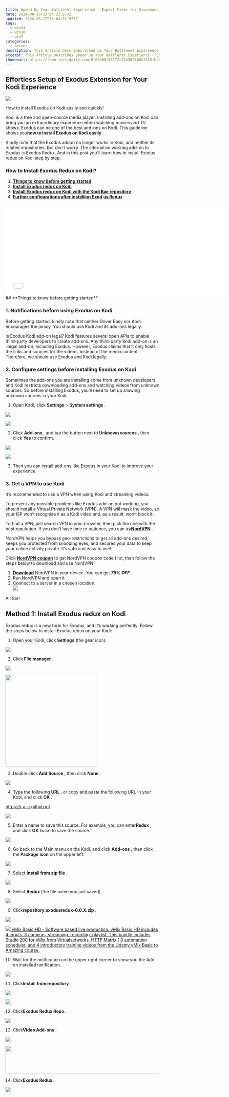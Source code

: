 ```yaml
---
title: Speed Up Your Battlenet Experience - Expert Fixes for Slowdowns in 2Eighty-Four
date: 2024-08-16T13:04:32.973Z
updated: 2024-08-17T13:04:32.973Z
tags:
  - win11
  - win10
  - win7
categories:
  - driver
description: This Article Describes Speed Up Your Battlenet Experience - Expert Fixes for Slowdowns in 2Eighty-Four
excerpt: This Article Describes Speed Up Your Battlenet Experience - Expert Fixes for Slowdowns in 2Eighty-Four
thumbnail: https://thmb.techidaily.com/0f08e68155172a78a589fb6b8f18fbb5a0a1a4069ed8867faff7b1ab4f999000.jpg
---
```


## Effortless Setup of Exodus Extension for Your Kodi Experience

![](https://images.drivereasy.com/wp-content/uploads/2018/01/img_5a701fe7ca663.jpg)

How to install Exodus on Kodi easily and quickly!

 Kodi is a free and open-source media player. Installing add-ons on Kodi can bring you an extraordinary experience when watching movies and TV shows. Exodus can be one of the best add-ons on Kodi. This guideline shows you**how to install Exodus on Kodi easily** .

 Kindly note that the Exodus addon no longer works in Kodi, and neither its related repositories. But don’t worry. The alternative working add-on to Exodus is Exodus Redux. And in this post you’ll learn how to install Exodus redux on Kodi step by step.

### How to Install Exodus Redux on Kodi?

1. [**Things to know before getting started**](https://tools.techidaily.com/drivereasy/download/)
2. [**Install Exodus redux on Kodi**](https://tools.techidaily.com/drivereasy/download/)
3. [**Install Exodus redux on Kodi with the Kodi Bae repository**](https://tools.techidaily.com/drivereasy/download/)
4. **[Further configurations after installing Exod](https://tools.techidaily.com/drivereasy/download/)** [**us Redux**](https://tools.techidaily.com/drivereasy/download/)

<!-- affiliate ads begin -->
<iframe id="iframe_672" src="//a.impactradius-go.com/gen-ad-code/5597632/1959812/17834/" width="720" height="300" scrolling="no" frameborder="0" marginheight="0" marginwidth="0"></iframe>
<!-- affiliate ads end -->
## **Things to know before getting started**

### 1\. Notifications before using Exodus on Kodi

 Before getting started, kindly note that neither Driver Easy nor Kodi encourages the piracy. You should use Kodi and its add-ons legally.

 Is Exodus Kodi add-on legal? Kodi features several open APIs to enable third-party developers to create add-ons. Any third-party Kodi add-on is an illegal add-on, including Exodus. However, Exodus claims that it only hosts the links and sources for the videos, instead of the media content. Therefore, we should use Exodus and Kodi legally.

### 2\. Configure settings before installing Exodus on Kodi

 Sometimes the add-ons you are installing come from unknown developers, and Kodi restricts downloading add-ons and watching videos from unknown sources. So before installing Exodus, you’ll need to set up allowing unknown sources in your Kodi.

 1) Open Kodi, click **Settings** \> **System settings** .

![](https://images.drivereasy.com/wp-content/uploads/2018/01/img_5a4b45106d2ed.jpg)
<!-- affiliate ads begin -->
<a href="https://shop.copernic.com/order/checkout.php?PRODS=41033101&QTY=1&AFFILIATE=108875&CART=1"><img src="https://secure.2checkout.com/images/merchant/8d30aa96e72440759f74bd2306c1fa3d/Copernic-2023-Affiliate-728x90-Elite.png" border="0"></a>
<!-- affiliate ads end -->

 2) Click **Add-ons** , and tap the button next to **Unknown sources** , then click **Yes** to confirm.

![](https://images.drivereasy.com/wp-content/uploads/2018/01/img_5a4b4595de62a.jpg)
<!-- affiliate ads begin -->
<a href="https://shop.systoolsgroup.com/affiliate.php?ACCOUNT=SYSTOOBY&AFFILIATE=108875&PATH=https%3A%2F%2Fwww.systoolsgroup.com%3FAFFILIATE%3D108875%26RESOURCE%3DSysTools%2BSQL%2BRecovery"><img src="https://www.systoolsgroup.com/box/sql-recovery.png" border="0"></a>
<!-- affiliate ads end -->

 3) Then you can install add-ons like Exodus in your Kodi to improve your experience.

### 3\. Get a VPN to use Kodi

 It’s recommended to use a VPN when using Kodi and streaming videos.

 To prevent any possible problems like Exodus add-on not working, you should install a Virtual Private Network (VPN). A VPN will mask the video, so your ISP won’t recognize it as a Kodi video and, as a result, won’t block it.

 To find a VPN, just search VPN in your browser, then pick the one with the best reputation. If you don’t have time or patience, you can try[**NordVPN**](https://tools.techidaily.com/drivereasy/download/) .

 NordVPN helps you bypass geo-restrictions to get all add-ons desired, keeps you protected from snooping eyes, and secures your data to keep your online activity private. It’s safe and easy to use!

 Click **[NordVPN coupon](https://tools.techidaily.com/drivereasy/download/)**  to get NordVPN coupon code first, then follow the steps below to download and use NordVPN.

1. [**Download**](https://tools.techidaily.com/drivereasy/download/) NordVPN in your device. You can get _**75% OFF**_ .
2. Run NordVPN and open it.
3. Connect to a server in a chosen location.  
![](https://images.drivereasy.com/wp-content/uploads/2018/10/img_5bd81b2168bf1.jpg)

All Set!

## **Method 1: Install Exodus redux on Kodi**

 Exodus redux is a new form for Exodus, and it’s working perfectly. Follow the steps below to install Exodus redux on your Kodi:

 1) Open your Kodi, click **Settings**   (the gear icon).

![](https://images.drivereasy.com/wp-content/uploads/2018/01/img_5a4b41ff414e0.jpg)

 2) Click **File manager** .

![](https://images.drivereasy.com/wp-content/uploads/2018/01/img_5a4b424aa4e5c.jpg)
<!-- affiliate ads begin -->
<a href="https://natural-cycles.sjv.io/c/5597632/2072199/17885" target="_top" id="2072199"><img src="//a.impactradius-go.com/display-ad/17885-2072199" border="0" alt="" width="300" height="300"/></a><img height="0" width="0" src="https://imp.pxf.io/i/5597632/2072199/17885" style="position:absolute;visibility:hidden;" border="0" />
<!-- affiliate ads end -->

 3) Double click **Add Source** , then click **None** .

![](https://images.drivereasy.com/wp-content/uploads/2018/01/img_5a4b42c402e8d.jpg)

 4) Type the following **URL**  , or copy and paste the following URL in your Kodi, and click **OK** .

<https://i-a-c.github.io/>

![](https://images.drivereasy.com/wp-content/uploads/2019/06/image-233-1024x735.png)

 5) Enter a name to save this source. For example, you can enter**Redux** , and click **OK** twice to save the source.

![](https://images.drivereasy.com/wp-content/uploads/2019/06/image-234-1024x765.png)

 6) Go back to the Main menu on the Kodi, and click **Add-ons** , then click the **Package**  **icon**  on the upper left.

![](https://images.drivereasy.com/wp-content/uploads/2017/12/img_5a409911c271c.jpg)

 7) Select **Install from zip file** .

![](https://images.drivereasy.com/wp-content/uploads/2017/12/img_5a40973062535.jpg)

 8) Select **Redux**  (the file name you just saved).

![](https://images.drivereasy.com/wp-content/uploads/2019/06/image-236-1024x677.png)

 9) Click**repository.exodusredux-0.0.X.zip** .

![](https://images.drivereasy.com/wp-content/uploads/2019/06/image-237-1024x685.png)
<!-- affiliate ads begin -->
<a href="https://secure.2checkout.com/order/checkout.php?PRODS=4718728&QTY=1&AFFILIATE=108875&CART=1"> <img src="https://secure.avangate.com/images/merchant/ce9a6fb2becc2d235e62b125e9260102/products/vMixCallScreenshot1-large.jpg" border="0"> vMix Basic HD - Software based live production. vMix Basic HD includes 4 inputs, 3 cameras, streaming, recording, playlist. 
This bundle includes Studio 200 for vMix from Virtualsetworks, HTTP Matrix 1.0 automation scheduler, and 4 introductory training videos from the Udemy vMix Basic to Amazing course. </a>
<!-- affiliate ads end -->

 10) Wait for the notification on the upper right corner to show you the Add-on installed notification.

![](https://images.drivereasy.com/wp-content/uploads/2019/06/image-238.png)

 11) Click**Install from repository** .

![](https://images.drivereasy.com/wp-content/uploads/2018/01/Snap11-1.jpg)
<!-- affiliate ads begin -->
<a href="https://secure.2checkout.com/order/checkout.php?PRODS=37100474&QTY=1&AFFILIATE=108875&CART=1"><img src="https://awario.com/images/pages/index/img-platform-ui-1280@1x.avif" border="0"></a>
<!-- affiliate ads end -->

 12) Click**Exodus Redux Repo** .

![](https://images.drivereasy.com/wp-content/uploads/2018/01/Snap10.jpg)

 13) Click**Video Add-ons** .

![](https://images.drivereasy.com/wp-content/uploads/2018/01/Snap9-2.jpg)
<!-- affiliate ads begin -->
<a href="https://zonlipartnershipprogram.pxf.io/c/5597632/1596691/17882" target="_top" id="1596691"><img src="//a.impactradius-go.com/display-ad/17882-1596691" border="0" alt="" width="728" height="90"/></a><img height="0" width="0" src="https://imp.pxf.io/i/5597632/1596691/17882" style="position:absolute;visibility:hidden;" border="0" />
<!-- affiliate ads end -->

 14) Click**Exodus Redux** .

![](https://images.drivereasy.com/wp-content/uploads/2018/01/Snap8-1024x463.jpg)
<!-- affiliate ads begin -->
<span id="1793213">
					<video width="1080" height="1620" style="cursor:pointer"
           poster="//a.impactradius-go.com/display-clicktoplayimage/1793213.jpeg"
           onclick="if(!this.playClicked){this.play();this.setAttribute('controls',true);this.playClicked=true;}">
	   <source src="//a.impactradius-go.com/display-ad/19135-1793213">
	   <img src="//a.impactradius-go.com/display-clicktoplayimage/1793213.jpeg" style="border: none; height: 100%; width: 100%; object-fit: contain">
	</video>
	<div style="width:1080px;text-align:center"><a href="javascript:window.open(decodeURIComponent('https%3A%2F%2Ftinyland.pxf.io%2Fc%2F5597632%2F1793213%2F19135'), '_blank');void(0);">Click here</a></div>
</span>
<img height="0" width="0" src="https://imp.pxf.io/i/5597632/1793213/19135" style="position:absolute;visibility:hidden;" border="0" />
<!-- affiliate ads end -->

 15) Click**Install** at the bottom.

![](https://images.drivereasy.com/wp-content/uploads/2018/01/Snap12-1024x940.jpg)

 Now you can open Exodus and enjoy watching movies by going to **Kodi homepage**  \> **Add-ons**  \>**Video add-ons** \> **Exodus** .

<!-- affiliate ads begin -->
<a href="https://purchase.swifdoo.com/order/checkout.php?PRODS=38709260&QTY=1&AFFILIATE=108875&CART=1"><img src="https://secure.avangate.com/images/merchant/8b932759a5a04ddb34bf79e3f9072e4b/products/Product%20box%20white-1024x1024.png" border="0">SwifDoo PDF Perpetual (2-PC)  Free upgrade. No monthly fees ever. </a>
<!-- affiliate ads end -->
## **Method 2: Install Exodus Redux on Kodi with the Kodi Bae repository**

 You can also install Exodus on Kodi with the Kodi Bae repository. Follow the steps:

 1) Download the Kodi Bae Repository Zip File. You can click **[here](https://www.dropbox.com/s/dwka4i78anp8ztn/repository.kodibae-3.0.0.zip?dl=0)**  to download the .zip file, or you can open this **[GitHub page](https://github.com/kodibae/repository.kodibae/tree/master/repository.kodibae)**  , then click the**repository.kodibae-X.X.X.zip** to download this zip file.

![](https://images.drivereasy.com/wp-content/uploads/2019/07/image-151.png)

 2) Open Kodi, click **Add-ons** , then click the **Package icon**  at the upper left corner.

![](https://images.drivereasy.com/wp-content/uploads/2017/12/img_5a409911c271c.jpg)

 3) Select **Install from zip file** .

![](https://images.drivereasy.com/wp-content/uploads/2017/12/img_5a40973062535.jpg)
<!-- affiliate ads begin -->
<a href="https://otszone.ots7.com/order/checkout.php?PRODS=4713324&QTY=1&AFFILIATE=108875&CART=1"><img src="https://green.ots7.com/screenshots/OtsAV/OtsAVTV1.90-300x188.jpg" border="0">OtsAV TV Webcaster</a>
<!-- affiliate ads end -->

 4) Select the **.zip file** that you just downloaded by browsing to the location where you saved the .zip file (the file name is**repository.kodibae-X.X.X** if you didn’t rename it). In my case I navigate to C:Userslillian.laiDownloads to download this .zip file.

![](https://images.drivereasy.com/wp-content/uploads/2019/07/image-152.png)
<!-- affiliate ads begin -->
<a href="https://estore.zonealarm.com/order/checkout.php?PRODS=36245101&QTY=1&AFFILIATE=108875&CART=1"><img src="https://sc1.checkpoint.com/sc1/za/images/boxes/zang_box_trust.png" border="0">ZoneAlarm Extreme Security NextGen</a>
<!-- affiliate ads end -->

 5) Then you should see**Kodil Bae Repository Add-on installed** notification on the upper right corner.

![](https://images.drivereasy.com/wp-content/uploads/2019/07/image-153.png)
<!-- affiliate ads begin -->
<a href="https://aspironcom.sjv.io/c/5597632/1941789/21554" target="_top" id="1941789"><img src="//a.impactradius-go.com/display-ad/21554-1941789" border="0" alt="" width="650" height="800"/></a><img height="0" width="0" src="https://imp.pxf.io/i/5597632/1941789/21554" style="position:absolute;visibility:hidden;" border="0" />
<!-- affiliate ads end -->

 6) Then click**Install from repository** .

![](https://images.drivereasy.com/wp-content/uploads/2019/07/image-154.png)
<!-- affiliate ads begin -->
<a href="https://secure.2checkout.com/order/checkout.php?PRODS=4729320&QTY=1&AFFILIATE=108875&CART=1"><img src="https://secure.avangate.com/images/merchant/f7f07e7dab09533bc71247a5b29a7373/products/2_iDeviceMessageBox.png" border="0"></a>
<!-- affiliate ads end -->

 7) Click**Kodi Bae Repository** .

![](https://images.drivereasy.com/wp-content/uploads/2019/07/image-155.png)

 8) Click**Video add-ons** .

![](https://images.drivereasy.com/wp-content/uploads/2019/07/image-156.png)
<!-- affiliate ads begin -->
<a href="https://appsumo.8odi.net/c/5597632/2087484/7443" target="_top" id="2087484"><img src="//a.impactradius-go.com/display-ad/7443-2087484" border="0" alt="" width="1200" height="600"/></a><img height="0" width="0" src="https://appsumo.8odi.net/i/5597632/2087484/7443" style="position:absolute;visibility:hidden;" border="0" />
<!-- affiliate ads end -->

 9) Select**Exodus** .

![](https://images.drivereasy.com/wp-content/uploads/2019/07/image-157-1024x382.png)
<!-- affiliate ads begin -->
<a href="https://united.elfm.net/c/5597632/517826/4704" target="_top" id="517826"><img src="//a.impactradius-go.com/display-ad/4704-517826" border="0" alt="" width="728" height="90"/></a><img height="0" width="0" src="https://united.elfm.net/i/5597632/517826/4704" style="position:absolute;visibility:hidden;" border="0" />
<!-- affiliate ads end -->

 10) Then click the**Install** button at the bottom.

![](https://images.drivereasy.com/wp-content/uploads/2019/07/image-158-1024x856.png)

 11) Wait for the download to finish, until you see**Exodus Add-on installed** notification appear on the upper right corner.

![](https://images.drivereasy.com/wp-content/uploads/2019/07/image-159.png)
<!-- affiliate ads begin -->
<a href="https://thefitville.pxf.io/c/5597632/1526796/15852" target="_top" id="1526796"><img src="//a.impactradius-go.com/display-ad/15852-1526796" border="0" alt="" width="1200" height="628"/></a><img height="0" width="0" src="https://imp.pxf.io/i/5597632/1526796/15852" style="position:absolute;visibility:hidden;" border="0" />
<!-- affiliate ads end -->

 Now you can go to**Kodi home page** \>**Add-ons** \>**Video add-ons** \>**Exodus** and enjoy it!

## **Further configurations after installing Exodus** Redux

 After installing Exodus Redux on your Kodi, you may want to know the further configurations of it, such as how to update Exodus Redux and how to uninstall Exodus Redux from Kodi.

<!-- affiliate ads begin -->
<a href="https://secure.2checkout.com/order/checkout.php?PRODS=4742929&QTY=1&AFFILIATE=108875&CART=1"><img src="https://secure.avangate.com/images/merchant/e09fdffe648a30658a9657bbed7b2388/products/boxshot(2).png" border="0">Kanto Player Professional</a>
<!-- affiliate ads end -->
### How to update Exodus Redux on Kodi

 Exodus Redux, as an add-on, needs to update every now and then, so you can get the updated fixes of issues and more latest sources. Check the below to know how to update Exodus Redux:

 1) Go to**Add-ons** \>**My add-ons** \>**Video add-ons** .

![](https://images.drivereasy.com/wp-content/uploads/2018/01/img_5a701afd0461d.jpg)

 2) Select**Exodus** **Redux** , and you will see a menu listed at the bottom.

![](https://images.drivereasy.com/wp-content/uploads/2018/01/Snap15-1024x142.jpg)
<!-- affiliate ads begin -->
<a href="https://unicoeye.pxf.io/c/5597632/2084399/18498" target="_top" id="2084399"><img src="//a.impactradius-go.com/display-ad/18498-2084399" border="0" alt="" width="1125" height="600"/></a><img height="0" width="0" src="https://imp.pxf.io/i/5597632/2084399/18498" style="position:absolute;visibility:hidden;" border="0" />
<!-- affiliate ads end -->

 3) Click the**Update** button, and follow to install the updates.

![](https://images.drivereasy.com/wp-content/uploads/2018/01/Snap14-1024x142.jpg)
<!-- affiliate ads begin -->
<a href="https://atezr.pxf.io/c/5597632/2018605/18496" target="_top" id="2018605"><img src="//a.impactradius-go.com/display-ad/18496-2018605" border="0" alt="" width="798" height="807"/></a><img height="0" width="0" src="https://imp.pxf.io/i/5597632/2018605/18496" style="position:absolute;visibility:hidden;" border="0" />
<!-- affiliate ads end -->

### How to uninstall Exodus Redux on Kodi

If you want to uninstall Exodus Redux on Kodi, follow the instructions:

 1) Go to**Add-ons** \>**My add-ons** \>**Video add-ons** .

![](https://images.drivereasy.com/wp-content/uploads/2018/01/img_5a701afd0461d.jpg)

 2) Select**Exodus** , and you will see a menu listed at the bottom.

![](https://images.drivereasy.com/wp-content/uploads/2018/01/img_5a701bdc3152c.jpg)
<!-- affiliate ads begin -->
<a href="https://aligracehair.sjv.io/c/5597632/2087264/19272" target="_top" id="2087264"><img src="//a.impactradius-go.com/display-ad/19272-2087264" border="0" alt="" width="336" height="280"/></a><img height="0" width="0" src="https://imp.pxf.io/i/5597632/2087264/19272" style="position:absolute;visibility:hidden;" border="0" />
<!-- affiliate ads end -->

 3) Click the**Uninstall** button, and follow the instructions to uninstall.

![](https://images.drivereasy.com/wp-content/uploads/2018/01/Snap15-1024x142.jpg)

<!-- affiliate ads begin -->
<a href="https://otszone.ots7.com/order/checkout.php?PRODS=4713322&QTY=1&AFFILIATE=108875&CART=1"><img src="https://green.ots7.com/screenshots/OtsAV/OtsAVRadio1.90-300x188.jpg" border="0">OtsAV Radio Webcaster</a>
<!-- affiliate ads end -->
### Exodus not Working on Kodi?

 Exodus sometimes may run into problems, such as No streams available, etc. You can check this article for solutions to fix Exodus Kodi not working:[How to Fix Exodus Kodi not Working](https://tools.techidaily.com/drivereasy/download/) .

 This is the guideline on how to install Exodus on Kodi, and the further configurations before and after installation. If you have any questions, feel free to comment below and we’ll see what more we can do to help.

---

Related Articles:

[ How to Install Phoenix on Kodi \[2018 Tips\]](https://www.supereasy.com/how-to-install-phoenix-on-kodi-2018-tips/)

[How to Install Kodi in Chromecast – Stream Kodi to Chromecast Easily](https://www.supereasy.com/how-to-install-kodi-in-chromecast-stream-kodi-to-chromecast-easily/)

[Ares Wizard Not Working? Try These Fixes!](https://www.supereasy.com/ares-wizard-not-working-try-these-fixes/)

[Kodi with VPN – Everything You Should Know](https://tools.techidaily.com/drivereasy/download/)

…

* [exodus](https://tools.techidaily.com/drivereasy/download/)
* [Kodi](https://tools.techidaily.com/drivereasy/download/)

<ins class="adsbygoogle"
     style="display:block"
     data-ad-format="autorelaxed"
     data-ad-client="ca-pub-7571918770474297"
     data-ad-slot="1223367746"></ins>



<ins class="adsbygoogle"
     style="display:block"
     data-ad-client="ca-pub-7571918770474297"
     data-ad-slot="8358498916"
     data-ad-format="auto"
     data-full-width-responsive="true"></ins>


